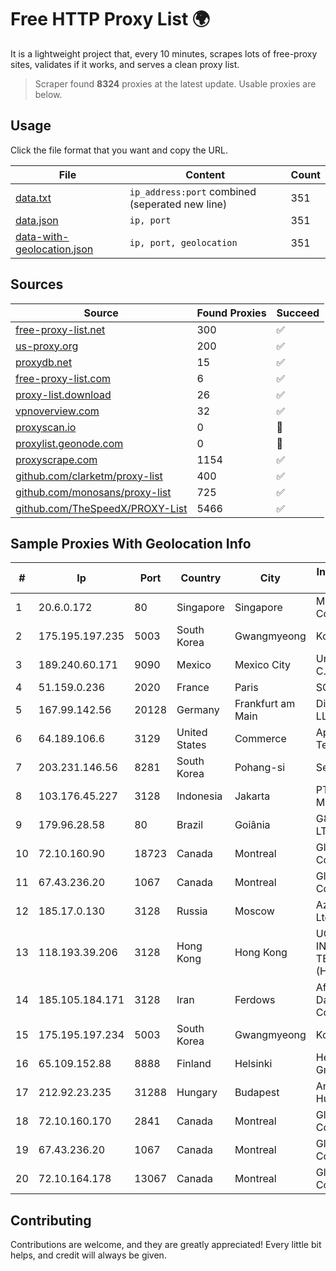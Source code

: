 
# Free HTTP Proxy List 🌍

It is a lightweight project that, every 10 minutes, scrapes lots of free-proxy sites, validates if it works, and serves a clean proxy list.


> Scraper found **8324** proxies at the latest update. Usable proxies are below.

## Usage

Click the file format that you want and copy the URL.


|File|Content|Count|
|----|-------|-----|
|[data.txt](https://raw.githubusercontent.com/themiralay/Proxy-List-World/master/data.txt)|`ip_address:port` combined (seperated new line)|351|
|[data.json](https://raw.githubusercontent.com/themiralay/Proxy-List-World/master/data.json)|`ip, port`|351|
|[data-with-geolocation.json](https://raw.githubusercontent.com/themiralay/Proxy-List-World/master/data-with-geolocation.json)|`ip, port, geolocation`|351|

## Sources

|Source|Found Proxies|Succeed|
|------|-------------|-------|
|[free-proxy-list.net](https://free-proxy-list.net)|300|✅|
|[us-proxy.org](https://www.us-proxy.org)|200|✅|
|[proxydb.net](http://proxydb.net)|15|✅|
|[free-proxy-list.com](https://free-proxy-list.com/?page=&port=&type%5B%5D=http&type%5B%5D=https&up_time=0&search=Search)|6|✅|
|[proxy-list.download](https://www.proxy-list.download/HTTP)|26|✅|
|[vpnoverview.com](https://vpnoverview.com/privacy/anonymous-browsing/free-proxy-servers)|32|✅|
|[proxyscan.io](https://www.proxyscan.io)|0|🚫|
|[proxylist.geonode.com](https://proxylist.geonode.com/api/proxy-list?limit=300&page=1&sort_by=lastChecked&sort_type=desc&protocols=http,https)|0|🚫|
|[proxyscrape.com](https://api.proxyscrape.com/v2/?request=displayproxies&protocol=http&timeout=10000&country=all&ssl=all&anonymity=all)|1154|✅|
|[github.com/clarketm/proxy-list](https://raw.githubusercontent.com/clarketm/proxy-list/master/proxy-list-raw.txt)|400|✅|
|[github.com/monosans/proxy-list](https://raw.githubusercontent.com/monosans/proxy-list/main/proxies/http.txt)|725|✅|
|[github.com/TheSpeedX/PROXY-List](https://raw.githubusercontent.com/TheSpeedX/PROXY-List/master/http.txt)|5466|✅|


## Sample Proxies With Geolocation Info

|#|Ip|Port|Country|City|Internet Service Provider|
|-|--|----|-------|----|-------------------------|
|1|20.6.0.172|80|Singapore|Singapore|Microsoft Corporation|
|2|175.195.197.235|5003|South Korea|Gwangmyeong|Korea Telecom|
|3|189.240.60.171|9090|Mexico|Mexico City|Uninet S.A. de C.V.|
|4|51.159.0.236|2020|France|Paris|SCALEWAY|
|5|167.99.142.56|20128|Germany|Frankfurt am Main|DigitalOcean, LLC|
|6|64.189.106.6|3129|United States|Commerce|Apogee Telecom Inc.|
|7|203.231.146.56|8281|South Korea|Pohang-si|Sejong Telecom|
|8|103.176.45.227|3128|Indonesia|Jakarta|PT Era Digital Media|
|9|179.96.28.58|80|Brazil|Goiânia|G8 NETWORKS LTDA|
|10|72.10.160.90|18723|Canada|Montreal|GloboTech Communications|
|11|67.43.236.20|1067|Canada|Montreal|GloboTech Communications|
|12|185.17.0.130|3128|Russia|Moscow|Azerta GROUP Ltd|
|13|118.193.39.206|3128|Hong Kong|Hong Kong|UCLOUD INFORMATION TECHNOLOGY (HK) LIMITED|
|14|185.105.184.171|3128|Iran|Ferdows|Afagh Andish Dadeh Pardis Co. Ltd|
|15|175.195.197.234|5003|South Korea|Gwangmyeong|Korea Telecom|
|16|65.109.152.88|8888|Finland|Helsinki|Hetzner Online GmbH|
|17|212.92.23.235|31288|Hungary|Budapest|Antenna Hungaria|
|18|72.10.160.170|2841|Canada|Montreal|GloboTech Communications|
|19|67.43.236.20|1067|Canada|Montreal|GloboTech Communications|
|20|72.10.164.178|13067|Canada|Montreal|GloboTech Communications|



## Contributing

Contributions are welcome, and they are greatly appreciated! Every
little bit helps, and credit will always be given.

